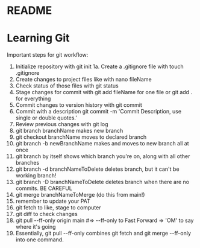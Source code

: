 # README #
# Learning Git

Important steps for git workflow:

1. Initialize repository with git init
1a. Create a .gitignore file with touch .gitignore
2. Create changes to project files like with nano fileName
3. Check status of those files with git status
4. Stage changes for commit with git add fileName for one file or git add . for everything
5. Commit changes to version history with git commit
6. Commit with a description git commit -m 'Commit Description, use single or double quotes.'
7. Review previous changes with git log
8. git branch branchName makes new branch
9. git checkout branchName moves to declared branch
10. git branch -b newBranchName makes and moves to new branch all at once
11. git branch by itself shows which branch you're on, along with all other branches 
12. git branch -d branchNameToDelete deletes branch, but it can't be working branch!
13. git branch -D branchNameToDelete deletes branch when there are no commits. BE CAREFUL
14. git merge branchNameToMerge (do this from main!)
15. remember to update your PAT
16. git fetch to like, stage to computer
17. git diff to check changes
18. git pull --ff-only origin main #=> --ff-only to Fast Forward => 'OM' to say where it's going
19. Essentially, git pull --ff-only combines git fetch and git merge --ff-only into one command.
